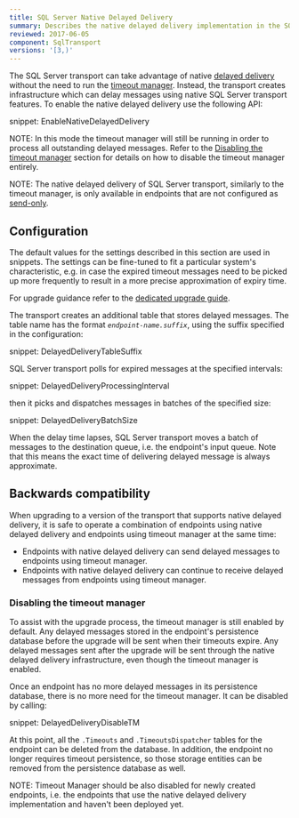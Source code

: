 ```yaml
---
title: SQL Server Native Delayed Delivery
summary: Describes the native delayed delivery implementation in the SQL Server transport
reviewed: 2017-06-05
component: SqlTransport
versions: '[3,)'
---
```


The SQL Server transport can take advantage of native [delayed delivery](/nservicebus/messaging/delayed-delivery.md) without the need to run the [timeout manager](/nservicebus/messaging/timeout-manager.md). Instead, the transport creates infrastructure which can delay messages using native SQL Server transport features. To enable the native delayed delivery use the following API:

snippet: EnableNativeDelayedDelivery

NOTE: In this mode the timeout manager will still be running in order to process all outstanding delayed messages. Refer to the [Disabling the timeout manager](/transports/sql/native-delayed-delivery.md#backwards-compatibility-disabling-the-timeout-manager) section for details on how to disable the timeout manager entirely.

NOTE: The native delayed delivery of SQL Server transport, similarly to the timeout manager, is only available in endpoints that are not configured as [send-only](/nservicebus/hosting/#self-hosting-send-only-hosting).


## Configuration

The default values for the settings described in this section are used in snippets. The settings can be fine-tuned to fit a particular system's characteristic, e.g. in case the expired timeout messages need to be picked up more frequently to result in a more precise approximation of expiry time.

For upgrade guidance refer to the [dedicated upgrade guide](/transports/upgrades/sqlserver-3to31.md).

The transport creates an additional table that stores delayed messages. The table name has the format _`endpoint-name.suffix`_, using the suffix specified in the configuration:

snippet: DelayedDeliveryTableSuffix

SQL Server transport polls for expired messages at the specified intervals:

snippet: DelayedDeliveryProcessingInterval

then it picks and dispatches messages in batches of the specified size:

snippet: DelayedDeliveryBatchSize

When the delay time lapses, SQL Server transport moves a batch of messages to the destination queue, i.e. the endpoint's input queue. Note that this means the exact time of delivering delayed message is always approximate.


## Backwards compatibility

When upgrading to a version of the transport that supports native delayed delivery, it is safe to operate a combination of endpoints using native delayed delivery and endpoints using timeout manager at the same time:

 * Endpoints with native delayed delivery can send delayed messages to endpoints using timeout manager. 
 * Endpoints with native delayed delivery can continue to receive delayed messages from endpoints using timeout manager.


### Disabling the timeout manager

To assist with the upgrade process, the timeout manager is still enabled by default. Any delayed messages stored in the endpoint's persistence database before the upgrade will be sent when their timeouts expire. Any delayed messages sent after the upgrade will be sent through the native delayed delivery infrastructure, even though the timeout manager is enabled.

Once an endpoint has no more delayed messages in its persistence database, there is no more need for the timeout manager. It can be disabled by calling:

snippet: DelayedDeliveryDisableTM

At this point, all the `.Timeouts` and `.TimeoutsDispatcher` tables for the endpoint can be deleted from the database. In addition, the endpoint no longer requires timeout persistence, so those storage entities can be removed from the persistence database as well.

NOTE: Timeout Manager should be also disabled for newly created endpoints, i.e. the endpoints that use the native delayed delivery implementation and haven't been deployed yet.
